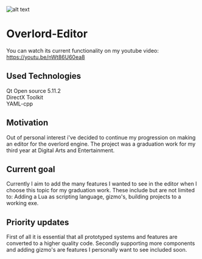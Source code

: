 ![alt text](https://i.imgur.com/g4NRVnB.png)
# Overlord-Editor
You can watch its current functionality on my youtube video: https://youtu.be/nWt86U60ea8

## Used Technologies
Qt Open source 5.11.2
<br>DirectX Toolkit
<br>YAML-cpp

## Motivation
Out of personal interest i've decided to continue my progression on making an editor for the overlord engine. The project was a graduation work for my third year at Digital Arts and Entertainment.

## Current goal
Currently I aim to add the many features I wanted to see in the editor when I choose this topic for my graduation work. These include but are not limited to: Adding a Lua as scripting language, gizmo's, building projects to a working exe.

## Priority updates
First of all it is essential that all prototyped systems and features are converted to a higher quality code.
Secondly supporting more components and adding gizmo's are features I personally want to see included soon.
